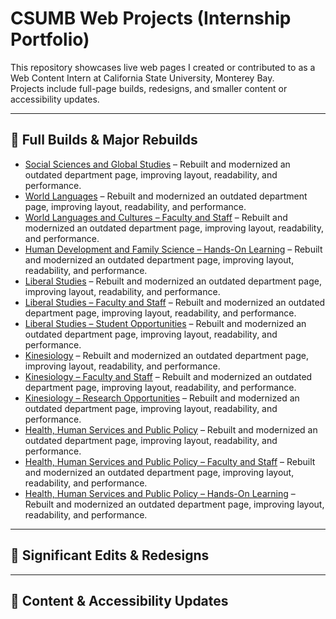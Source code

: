 # CSUMB Web Projects (Internship Portfolio)

This repository showcases live web pages I created or contributed to as a Web Content Intern at California State University, Monterey Bay.  
Projects include full-page builds, redesigns, and smaller content or accessibility updates.  

---

## 🔹 Full Builds & Major Rebuilds
- [Social Sciences and Global Studies](https://csumb.edu/academics/colleges-schools/cahss/departments/social-sciences) – Rebuilt and modernized an outdated department page, improving layout, readability, and performance.  
- [World Languages](https://csumb.edu/academics/colleges-schools/cahss/departments/world-languages) – Rebuilt and modernized an outdated department page, improving layout, readability, and performance.  
- [World Languages and Cultures – Faculty and Staff](https://csumb.edu/academics/colleges-schools/cahss/departments/world-languages/faculty-staff) – Rebuilt and modernized an outdated department page, improving layout, readability, and performance.  
- [Human Development and Family Science – Hands-On Learning](https://csumb.edu/academics/colleges-schools/education/departments/human-development/hands-on-learning) – Rebuilt and modernized an outdated department page, improving layout, readability, and performance.  
- [Liberal Studies](https://csumb.edu/academics/colleges-schools/education/departments/liberal-studies) – Rebuilt and modernized an outdated department page, improving layout, readability, and performance.  
- [Liberal Studies – Faculty and Staff](https://csumb.edu/academics/colleges-schools/education/departments/liberal-studies/faculty-staff) – Rebuilt and modernized an outdated department page, improving layout, readability, and performance.  
- [Liberal Studies – Student Opportunities](https://csumb.edu/academics/colleges-schools/education/departments/liberal-studies/student-opportunities) – Rebuilt and modernized an outdated department page, improving layout, readability, and performance.  
- [Kinesiology](https://csumb.edu/academics/colleges-schools/chshs/departments/kinesiology) – Rebuilt and modernized an outdated department page, improving layout, readability, and performance.  
- [Kinesiology – Faculty and Staff](https://csumb.edu/academics/colleges-schools/chshs/departments/kinesiology/faculty-staff) – Rebuilt and modernized an outdated department page, improving layout, readability, and performance.  
- [Kinesiology – Research Opportunities](https://csumb.edu/academics/colleges-schools/chshs/departments/kinesiology/research-opportunities) – Rebuilt and modernized an outdated department page, improving layout, readability, and performance.  
- [Health, Human Services and Public Policy](https://csumb.edu/academics/colleges-schools/chshs/departments/hhspp) – Rebuilt and modernized an outdated department page, improving layout, readability, and performance.  
- [Health, Human Services and Public Policy – Faculty and Staff](https://csumb.edu/academics/colleges-schools/chshs/departments/hhspp/faculty-staff) – Rebuilt and modernized an outdated department page, improving layout, readability, and performance.  
- [Health, Human Services and Public Policy – Hands-On Learning](https://csumb.edu/academics/colleges-schools/chshs/departments/hhspp/hands-on-learning) – Rebuilt and modernized an outdated department page, improving layout, readability, and performance.  




---

## 🔹 Significant Edits & Redesigns


---

## 🔹 Content & Accessibility Updates

